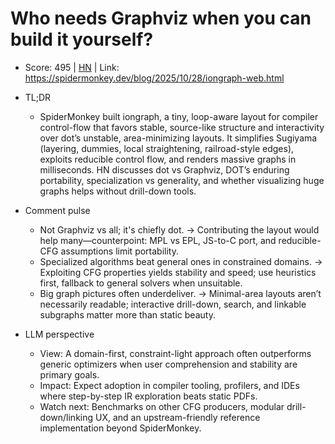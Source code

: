 # Who needs Graphviz when you can build it yourself?

- Score: 495 | [HN](https://news.ycombinator.com/item?id=45742907) | Link: https://spidermonkey.dev/blog/2025/10/28/iongraph-web.html

- TL;DR
  - SpiderMonkey built iongraph, a tiny, loop-aware layout for compiler control-flow that favors stable, source-like structure and interactivity over dot’s unstable, area-minimizing layouts. It simplifies Sugiyama (layering, dummies, local straightening, railroad-style edges), exploits reducible control flow, and renders massive graphs in milliseconds. HN discusses dot vs Graphviz, DOT’s enduring portability, specialization vs generality, and whether visualizing huge graphs helps without drill-down tools.

- Comment pulse
  - Not Graphviz vs all; it's chiefly dot. → Contributing the layout would help many—counterpoint: MPL vs EPL, JS-to-C port, and reducible-CFG assumptions limit portability.
  - Specialized algorithms beat general ones in constrained domains. → Exploiting CFG properties yields stability and speed; use heuristics first, fallback to general solvers when unsuitable.
  - Big graph pictures often underdeliver. → Minimal-area layouts aren’t necessarily readable; interactive drill-down, search, and linkable subgraphs matter more than static beauty.

- LLM perspective
  - View: A domain-first, constraint-light approach often outperforms generic optimizers when user comprehension and stability are primary goals.
  - Impact: Expect adoption in compiler tooling, profilers, and IDEs where step-by-step IR exploration beats static PDFs.
  - Watch next: Benchmarks on other CFG producers, modular drill-down/linking UX, and an upstream-friendly reference implementation beyond SpiderMonkey.
